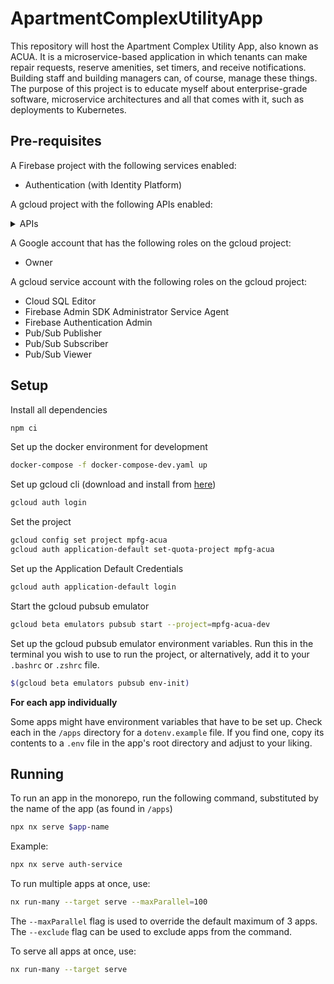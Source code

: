 # ApartmentComplexUtilityApp

This repository will host the Apartment Complex Utility App, also known as ACUA.
It is a microservice-based application in which tenants can make repair requests, reserve amenities, set timers, and receive notifications. Building staff and building managers can, of course, manage these things.
The purpose of this project is to educate myself about enterprise-grade software, microservice architectures and all that comes with it, such as deployments to Kubernetes.

## Pre-requisites

A Firebase project with the following services enabled:

- Authentication (with Identity Platform)

A gcloud project with the following APIs enabled:

<details>
<summary> APIs </summary>

- Compute Engine API
- Cloud Logging API
- Cloud Monitoring API
- Container File System API
- Kubernetes Engine API
- Cloud DNS API
- Cloud Autoscaling API
- Cloud SQL Admin API
- Identity Toolkit API
- IAM Service Account Credentials API
- Token Service API
- Cloud Resource Manager API
- App Engine Admin API
- Artifact Registry API
- Backup for GKE API
- BigQuery API
- BigQuery Migration API
- BigQuery Storage API
- Certificate Manager API
- Cloud AI Companion API
- Cloud Datastore API
- Cloud OS Login API
- Cloud Pub/Sub API
- Cloud Runtime Configuration API
- Cloud SQL
- Cloud Storage
- Cloud Storage API
- Cloud Testing API
- Cloud Trace API
- Container Registry API
- FCM Registration API
- Firebase App Distribution API
- Firebase Cloud Messaging API
- Firebase Dynamic Links API
- Firebase Hosting API
- Firebase Installations API
- Firebase Management API
- Firebase Remote Config API
- Firebase Remote Config Realtime API
- Firebase Rules API
- Global Edge Cache Service
- Google Cloud APIs
- Google Cloud Storage JSON API
- Identity and Access Management (IAM) API
- Mobile Crash Reporting API
- Network Connectivity API
- Network Services API
- Service Management API
- Service Usage API

</details>

A Google account that has the following roles on the gcloud project:

- Owner

A gcloud service account with the following roles on the gcloud project:

- Cloud SQL Editor
- Firebase Admin SDK Administrator Service Agent
- Firebase Authentication Admin
- Pub/Sub Publisher
- Pub/Sub Subscriber
- Pub/Sub Viewer

## Setup

Install all dependencies

```sh
npm ci
```

Set up the docker environment for development

```sh
docker-compose -f docker-compose-dev.yaml up
```

Set up gcloud cli (download and install from [here](https://cloud.google.com/sdk/docs/install))

```sh
gcloud auth login
```

Set the project

```sh
gcloud config set project mpfg-acua
gcloud auth application-default set-quota-project mpfg-acua
```

Set up the Application Default Credentials

```sh
gcloud auth application-default login
```

Start the gcloud pubsub emulator

```sh
gcloud beta emulators pubsub start --project=mpfg-acua-dev
```

Set up the gcloud pubsub emulator environment variables. Run this in the terminal you wish to use to run the project, or alternatively, add it to your `.bashrc` or `.zshrc` file.

```sh
$(gcloud beta emulators pubsub env-init)
```

**For each app individually**

Some apps might have environment variables that have to be set up. Check each in the `/apps` directory for a `dotenv.example` file. If you find one, copy its contents to a `.env` file in the app's root directory and adjust to your liking.

## Running

To run an app in the monorepo, run the following command, substituted by the name of the app (as found in `/apps`)

```sh
npx nx serve $app-name
```

Example:

```sh
npx nx serve auth-service
```

To run multiple apps at once, use:

```sh
nx run-many --target serve --maxParallel=100
```

The `--maxParallel` flag is used to override the default maximum of 3 apps. The `--exclude` flag can be used to exclude apps from the command.

To serve all apps at once, use:

```sh
nx run-many --target serve
```
